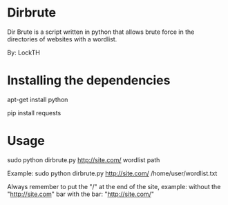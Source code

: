 # Dirbrute
Dir Brute is a script written in python that allows brute force in the directories of websites with a wordlist.

By: LockTH

# Installing the dependencies

apt-get install python

pip install requests

# Usage

sudo python dirbrute.py http://site.com/ wordlist path


Example: sudo python dirbrute.py http://site.com/ /home/user/wordlist.txt

Always remember to put the "/" at the end of the site, 
example: without the "http://site.com" bar
with the bar: "http://site.com/"
